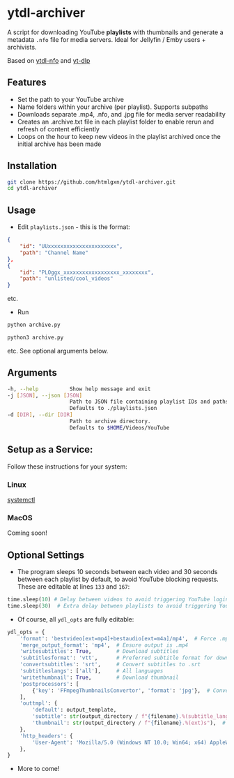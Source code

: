# ytdl-archiver

A script for downloading YouTube **playlists** with thumbnails and generate a metadata `.nfo` file for media servers.
Ideal for Jellyfin / Emby users + archivists.

Based on [ytdl-nfo](https://github.com/htmlgxn/ytdl-nfo) and [yt-dlp](https://github.com/yt-dlp/yt-dlp)

## Features
- Set the path to your YouTube archive
- Name folders within your archive (per playlist). Supports subpaths
- Downloads separate .mp4, .nfo, and .jpg file for media server readability
- Creates an .archive.txt file in each playlist folder to enable rerun and refresh of content efficiently
- Loops on the hour to keep new videos in the playlist archived once the initial archive has been made

## Installation
```bash
git clone https://github.com/htmlgxn/ytdl-archiver.git
cd ytdl-archiver
```

## Usage
- Edit `playlists.json` - this is the format:
```json
{
    "id": "UUxxxxxxxxxxxxxxxxxxxxxx",
    "path": "Channel Name"
},
{
    "id": "PLOggx_xxxxxxxxxxxxxxxxxx_xxxxxxxx",
    "path": "unlisted/cool_videos"
}
```
etc.

- Run
```bash
python archive.py
```
```bash
python3 archive.py
```
etc.
See optional arguments below.

## Arguments
```bash
-h, --help          Show help message and exit
-j [JSON], --json [JSON]
                    Path to JSON file containing playlist IDs and paths/names.
                    Defaults to ./playlists.json
-d [DIR], --dir [DIR]
                    Path to archive directory.
                    Defaults to $HOME/Videos/YouTube
```

## Setup as a Service:
Follow these instructions for your system:

### Linux
[systemctl](docs/system-process/linux/systemctl.md)
### MacOS
Coming soon!

## Optional Settings
- The program sleeps 10 seconds between each video and 30 seconds between each playlist by default, to avoid YouTube blocking requests. These are editable at lines `133` and `167`:
```python
time.sleep(10) # Delay between videos to avoid triggering YouTube login requests
time.sleep(30)  # Extra delay between playlists to avoid triggering YouTube login requests
```

- Of course, all `ydl_opts` are fully editable:
```python
ydl_opts = {
    'format': 'bestvideo[ext=mp4]+bestaudio[ext=m4a]/mp4',  # Force .mp4 container
    'merge_output_format': 'mp4',  # Ensure output is .mp4
    'writesubtitles': True,        # Download subtitles
    'subtitlesformat': 'vtt',      # Preferred subtitle format for download
    'convertsubtitles': 'srt',     # Convert subtitles to .srt
    'subtitleslangs': ['all'],     # All languages
    'writethumbnail': True,        # Download thumbnail
    'postprocessors': [
        {'key': 'FFmpegThumbnailsConvertor', 'format': 'jpg'},  # Convert thumbnail to .jpg
    ],
    'outtmpl': {
        'default': output_template,
        'subtitle': str(output_directory / f"{filename}.%(subtitle_lang)s.%(ext)s"), # Save subtitles with the same filename
        'thumbnail': str(output_directory / f"{filename}.%(ext)s"),  # Save thumbnail with the same filename
    },
    'http_headers': {
        'User-Agent': 'Mozilla/5.0 (Windows NT 10.0; Win64; x64) AppleWebKit/537.36 (KHTML, like Gecko) Chrome/114.0.0.0 Safari/537.36'
    },
}
```

- More to come!